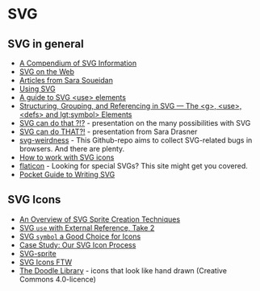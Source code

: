 SVG
===

SVG in general
--------------

-	[A Compendium of SVG Information](https://css-tricks.com/mega-list-svg-information/)
-	[SVG on the Web](https://svgontheweb.com)
-	[Articles from Sara Soueidan](https://sarasoueidan.com/tags/svg/index.html)
-	[Using SVG](https://css-tricks.com/using-svg/)
-	[A guide to SVG &lt;use&gt; elements](http://taye.me/blog/svg/a-guide-to-svg-use-elements/)
-	[Structuring, Grouping, and Referencing in SVG — The &lt;g&gt;, &lt;use&gt;, &lt;defs&gt; and lgt;symbol&gt; Elements](https://sarasoueidan.com/blog/structuring-grouping-referencing-in-svg/)
-	[SVG can do that ?!?](http://talks.brennaobrien.com/svg/#/) - presentation on the many possibilities with SVG
- [SVG can do THAT?!](http://slides.com/sdrasner/svg-can-do-that#/) - presentation from Sara Drasner
-	[svg-weirdness](https://github.com/emilbjorklund/svg-weirdness/issues) - This Github-repo aims to collect SVG-related bugs in browsers. And there are plenty.
-	[How to work with SVG icons ](https://fvsch.com/code/svg-icons/how-to/#fx-use-selector-bug)
-	[flaticon](http://www.flaticon.com/) - Looking for special SVGs? This site might get you covered.
-	[Pocket Guide to Writing SVG](http://svgpocketguide.com/book/)

SVG Icons
---------

-	[An Overview of SVG Sprite Creation Techniques](https://24ways.org/2014/an-overview-of-svg-sprite-creation-techniques/)
-	[SVG `use` with External Reference, Take 2](https://css-tricks.com/svg-use-with-external-reference-take-2/)
-	[SVG `symbol` a Good Choice for Icons](https://css-tricks.com/svg-symbol-good-choice-icons/)
-	[Case Study: Our SVG Icon Process](http://blog.cloudfour.com/our-svg-icon-process/)
-	[SVG-sprite](http://jkphl.github.io/svg-sprite/)
-	[SVG Icons FTW](http://tympanus.net/codrops/2013/11/27/svg-icons-ftw/)
- [The Doodle Library](https://www.thedoodlelibrary.com/) - icons that look like hand drawn (Creative Commons 4.0-licence)
